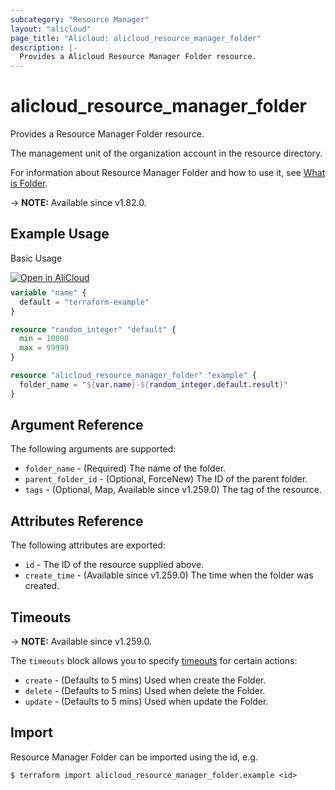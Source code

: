 ```yaml
---
subcategory: "Resource Manager"
layout: "alicloud"
page_title: "Alicloud: alicloud_resource_manager_folder"
description: |-
  Provides a Alicloud Resource Manager Folder resource.
---
```


# alicloud_resource_manager_folder

Provides a Resource Manager Folder resource.

The management unit of the organization account in the resource directory.

For information about Resource Manager Folder and how to use it, see [What is Folder](https://www.alibabacloud.com/help/en/resource-management/resource-directory/developer-reference/api-resourcedirectorymaster-2022-04-19-createfolder).

-> **NOTE:** Available since v1.82.0.

## Example Usage

Basic Usage

<div style="display: block;margin-bottom: 40px;"><div class="oics-button" style="float: right;position: absolute;margin-bottom: 10px;">
  <a href="https://api.aliyun.com/terraform?resource=alicloud_resource_manager_folder&exampleId=49222d8e-d93a-d8ca-b8a3-e11383f5be41f5781973&activeTab=example&spm=docs.r.resource_manager_folder.0.49222d8ed9&intl_lang=EN_US" target="_blank">
    <img alt="Open in AliCloud" src="https://img.alicdn.com/imgextra/i1/O1CN01hjjqXv1uYUlY56FyX_!!6000000006049-55-tps-254-36.svg" style="max-height: 44px; max-width: 100%;">
  </a>
</div></div>

```terraform
variable "name" {
  default = "terraform-example"
}

resource "random_integer" "default" {
  min = 10000
  max = 99999
}

resource "alicloud_resource_manager_folder" "example" {
  folder_name = "${var.name}-${random_integer.default.result}"
}
```

## Argument Reference

The following arguments are supported:
* `folder_name` - (Required) The name of the folder.
* `parent_folder_id` - (Optional, ForceNew) The ID of the parent folder.
* `tags` - (Optional, Map, Available since v1.259.0) The tag of the resource.

## Attributes Reference

The following attributes are exported:
* `id` - The ID of the resource supplied above.
* `create_time` - (Available since v1.259.0) The time when the folder was created.

## Timeouts

-> **NOTE:** Available since v1.259.0.

The `timeouts` block allows you to specify [timeouts](https://developer.hashicorp.com/terraform/language/resources/syntax#operation-timeouts) for certain actions:
* `create` - (Defaults to 5 mins) Used when create the Folder.
* `delete` - (Defaults to 5 mins) Used when delete the Folder.
* `update` - (Defaults to 5 mins) Used when update the Folder.

## Import

Resource Manager Folder can be imported using the id, e.g.

```shell
$ terraform import alicloud_resource_manager_folder.example <id>
```
